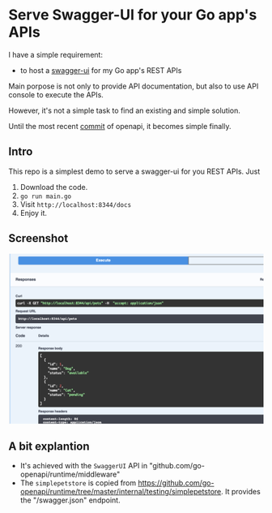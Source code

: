 # Serve Swagger-UI for your Go app's APIs

I have a simple requirement:

* to host a [swagger-ui](https://github.com/swagger-api/swagger-ui) for my Go app's REST APIs

Main porpose is not only to provide API documentation, but also to use API console to execute the APIs.

However, it's not a simple task to find an existing and simple solution.

Until the most recent [commit](https://github.com/go-openapi/runtime/commit/5fc6d7931327cf2e35c6f68b24964af682789b15) of openapi, it becomes simple finally.

## Intro

This repo is a simplest demo to serve a swagger-ui for you REST APIs. Just

1. Download the code.
2. `go run main.go`
3. Visit `http://localhost:8344/docs`
4. Enjoy it.

## Screenshot

![swagger-ui-screenshot](screenshot.png)

## A bit explantion

* It's achieved with the `SwaggerUI` API in "github.com/go-openapi/runtime/middleware"
* The `simplepetstore` is copied from https://github.com/go-openapi/runtime/tree/master/internal/testing/simplepetstore. It provides the "/swagger.json" endpoint.